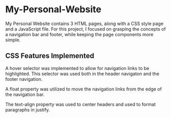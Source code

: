 # My-Personal-Website
My Personal Website contains 3 HTML pages, along with a CSS style page and a JavaScript file.
For this project, I focused on grasping the concepts of a navigation bar and footer, while keeping the page components more simple.

## CSS Features Implemented
A hover selector was implemented to allow for navigation links to be highlighted. This selector was used both in the header navigaton and the footer navigation.

A float property was utilized to move the navigation links from the edge of the 
navigation bar. 

The text-align property was used to center headers and used to format paragraphs in justify.

